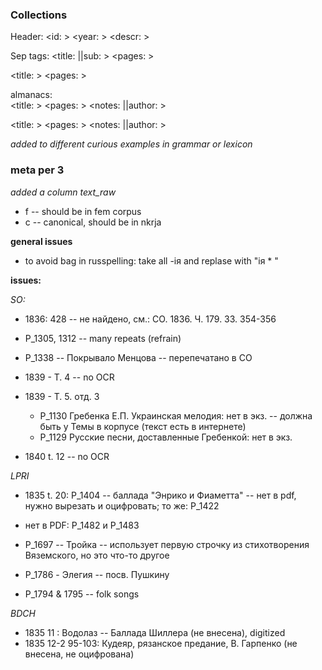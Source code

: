 ### Collections

Header:
<id: >
<year: >
<descr:  >


Sep tags:
<title: ||sub: >
<pages: >
  
<title: >
<pages: >

<genre title: >
<notes: >
  
almanacs:  
<title: >
<pages: >
<notes: ||author: >

  

<title: >
<pages: >
<notes: ||author: >
  
*added <sic> to different curious examples in grammar or lexicon*

### meta per 3
  
*added a column text_raw*  
* f -- should be in fem corpus
* c -- canonical, should be in nkrja
  
**general issues**
* to avoid bag in russpelling: take all -iя and replase with "iя * "
  

**issues:**  
  
*SO:*
* 1836: 428 -- не найдено, см.: СО. 1836. Ч. 179. 33. 354-356
  

* P_1305, 1312 -- many repeats (refrain)
* P_1338 -- Покрывало Менцова -- перепечатано в СО
  

* 1839 - T. 4 -- no OCR  

* 1839 - Т. 5. отд. 3
	* Р_1130 Гребенка Е.П. Украинская мелодия: нет в экз. -- должна быть у Темы в корпусе (текст есть в интернете)
	* Р_1129 Русские песни, доставленные Гребенкой: нет в экз.

* 1840 t. 12 -- no OCR 

*LPRI*
- 1835 t. 20: P_1404 -- баллада "Энрико и Фиаметта" -- нет в pdf, нужно вырезать и оцифровать; то же: Р_1422
- нет в PDF: P_1482 и P_1483

- P_1697 -- Тройка -- использует первую строчку из стихотворения Вяземского, но это что-то другое
- P_1786 - Элегия -- посв. Пушкину
- P_1794 & 1795 -- folk songs


*BDCH* 
- 1835 11 : Водолаз -- Баллада Шиллера (не внесена), digitized
- 1835 12-2 95-103: Кудеяр,  рязанское предание, В. Гарпенко (не внесена, не оцифрована)